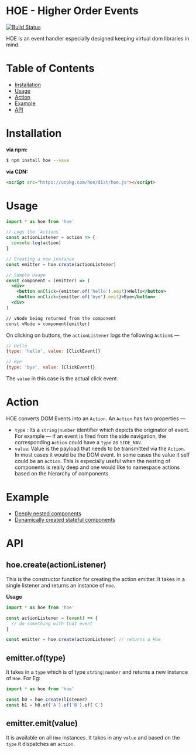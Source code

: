 # HOE - Higher Order Events

[![Build Status](https://travis-ci.org/tusharmath/hoe.svg?branch=master)](https://travis-ci.org/tusharmath/hoe)

HOE is an event handler especially designed keeping virtual dom libraries in mind.

# Table of Contents
- [Installation](#installation)
- [Usage](#usage)
- [Action](#action)
- [Example](#example)
- [API](#api)

# Installation

**via npm:**
```bash
$ npm install hoe --save
```

**via CDN:**
```html
<script src="https://unpkg.com/hoe/dist/hoe.js"></script>
```


# Usage

```jsx
import * as hoe from 'hoe'

// Logs the `Actions`
const actionListener = action => {
  console.log(action)
}

// Creating a new instance
const emitter = hoe.create(actionListener)

// Sample Usage
const component = (emitter) => (
  <div>
    <button onClick={emitter.of('hello').emit}>Hello</button>
    <button onClick={emitter.of('bye').emit}>Bye</button>
  <div>
)

// vNode being returned from the component
const vNode = component(emitter)
```

On clicking on buttons, the `actionListener` logs the following `Action`s —

```js
// Hello
{type: 'hello', value: [ClickEvent]}

// Bye
{type: 'bye', value: [ClickEvent]}
```

The `value` in this case is the actual click event.

# Action
HOE converts DOM Events into an `Action`. An `Action` has two properties —

 - `type` : Its a `string|number` identifier which depicts the originator of event. For example — if an event is fired from the side navigation, the corresponding `Action` could have a `type` as `SIDE_NAV`.
 - `value`: Value is the payload that needs to be transmitted via the `Action`. In most cases it would be the DOM event. In some cases the value it self could be an `Action`. This is especially useful when the nesting of components is really deep and one would like to namespace actions based on the hierarchy of components.


# Example

- [Deeply nested components](https://jsfiddle.net/9mmLu22n/)
- [Dynamically created stateful components](https://jsfiddle.net/pfc9r2o7/10/)

# API

## hoe.create(actionListener)

This is the constructor function for creating the action emitter. It takes in a single listener and returns an instance of `Hoe`.

**Usage**
```js
import * as hoe from 'hoe'

const actionListener = (event) => {
  // do something with that event
}

const emitter = hoe.create(actionListener) // returns a Hoe
```

## emitter.of(type)

It takes in a `type` which is of type `string|number` and returns a new instance of `Hoe`. For Eg:

```js
import * as hoe from 'hoe'

const h0 = hoe.create(listener)
const h1 = h0.of('A').of('B').of('C')
```

## emitter.emit(value)

It is available on all `Hoe` instances. It takes in any `value` and based on the `type` it dispatches an `action`.
